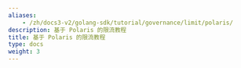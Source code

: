 ```yaml
---
aliases:
    - /zh/docs3-v2/golang-sdk/tutorial/governance/limit/polaris/
description: 基于 Polaris 的限流教程
title: 基于 Polaris 的限流教程
type: docs
weight: 3
---
```

